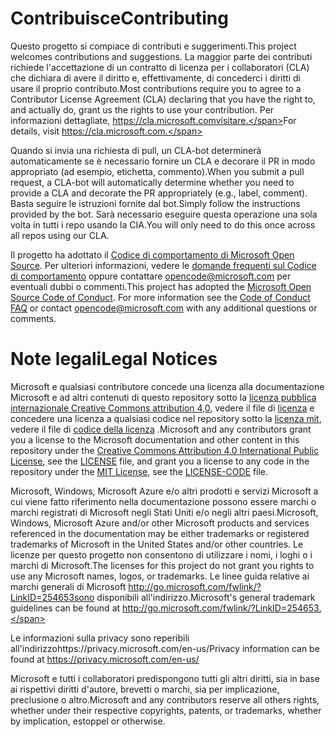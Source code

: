 # <a name="contributing"></a><span data-ttu-id="a1a73-101">Contribuisce</span><span class="sxs-lookup"><span data-stu-id="a1a73-101">Contributing</span></span>

<span data-ttu-id="a1a73-102">Questo progetto si compiace di contributi e suggerimenti.</span><span class="sxs-lookup"><span data-stu-id="a1a73-102">This project welcomes contributions and suggestions.</span></span>  <span data-ttu-id="a1a73-103">La maggior parte dei contributi richiede l'accettazione di un contratto di licenza per i collaboratori (CLA) che dichiara di avere il diritto e, effettivamente, di concederci i diritti di usare il proprio contributo.</span><span class="sxs-lookup"><span data-stu-id="a1a73-103">Most contributions require you to agree to a Contributor License Agreement (CLA) declaring that you have the right to, and actually do, grant us the rights to use your contribution.</span></span> <span data-ttu-id="a1a73-104">Per informazioni dettagliate, https://cla.microsoft.comvisitare.</span><span class="sxs-lookup"><span data-stu-id="a1a73-104">For details, visit https://cla.microsoft.com.</span></span>

<span data-ttu-id="a1a73-105">Quando si invia una richiesta di pull, un CLA-bot determinerà automaticamente se è necessario fornire un CLA e decorare il PR in modo appropriato (ad esempio, etichetta, commento).</span><span class="sxs-lookup"><span data-stu-id="a1a73-105">When you submit a pull request, a CLA-bot will automatically determine whether you need to provide a CLA and decorate the PR appropriately (e.g., label, comment).</span></span> <span data-ttu-id="a1a73-106">Basta seguire le istruzioni fornite dal bot.</span><span class="sxs-lookup"><span data-stu-id="a1a73-106">Simply follow the instructions provided by the bot.</span></span> <span data-ttu-id="a1a73-107">Sarà necessario eseguire questa operazione una sola volta in tutti i repo usando la CIA.</span><span class="sxs-lookup"><span data-stu-id="a1a73-107">You will only need to do this once across all repos using our CLA.</span></span>

<span data-ttu-id="a1a73-p103">Il progetto ha adottato il [Codice di comportamento di Microsoft Open Source](https://opensource.microsoft.com/codeofconduct/). Per ulteriori informazioni, vedere le [domande frequenti sul Codice di comportamento](https://opensource.microsoft.com/codeofconduct/faq/) oppure contattare [opencode@microsoft.com](mailto:opencode@microsoft.com) per eventuali dubbi o commenti.</span><span class="sxs-lookup"><span data-stu-id="a1a73-p103">This project has adopted the [Microsoft Open Source Code of Conduct](https://opensource.microsoft.com/codeofconduct/). For more information see the [Code of Conduct FAQ](https://opensource.microsoft.com/codeofconduct/faq/) or contact [opencode@microsoft.com](mailto:opencode@microsoft.com) with any additional questions or comments.</span></span>

# <a name="legal-notices"></a><span data-ttu-id="a1a73-110">Note legali</span><span class="sxs-lookup"><span data-stu-id="a1a73-110">Legal Notices</span></span>

<span data-ttu-id="a1a73-111">Microsoft e qualsiasi contributore concede una licenza alla documentazione Microsoft e ad altri contenuti di questo repository sotto la [licenza pubblica internazionale Creative Commons attribution 4,0](https://creativecommons.org/licenses/by/4.0/legalcode), vedere il file di [licenza](LICENSE) e concedere una licenza a qualsiasi codice nel repository sotto la [licenza mit](https://opensource.org/licenses/MIT), vedere il file di [codice della licenza](LICENSE-CODE) .</span><span class="sxs-lookup"><span data-stu-id="a1a73-111">Microsoft and any contributors grant you a license to the Microsoft documentation and other content in this repository under the [Creative Commons Attribution 4.0 International Public License](https://creativecommons.org/licenses/by/4.0/legalcode), see the [LICENSE](LICENSE) file, and grant you a license to any code in the repository under the [MIT License](https://opensource.org/licenses/MIT), see the [LICENSE-CODE](LICENSE-CODE) file.</span></span>

<span data-ttu-id="a1a73-112">Microsoft, Windows, Microsoft Azure e/o altri prodotti e servizi Microsoft a cui viene fatto riferimento nella documentazione possono essere marchi o marchi registrati di Microsoft negli Stati Uniti e/o negli altri paesi.</span><span class="sxs-lookup"><span data-stu-id="a1a73-112">Microsoft, Windows, Microsoft Azure and/or other Microsoft products and services referenced in the documentation may be either trademarks or registered trademarks of Microsoft in the United States and/or other countries.</span></span>
<span data-ttu-id="a1a73-113">Le licenze per questo progetto non consentono di utilizzare i nomi, i loghi o i marchi di Microsoft.</span><span class="sxs-lookup"><span data-stu-id="a1a73-113">The licenses for this project do not grant you rights to use any Microsoft names, logos, or trademarks.</span></span>
<span data-ttu-id="a1a73-114">Le linee guida relative ai marchi generali di Microsoft http://go.microsoft.com/fwlink/?LinkID=254653sono disponibili all'indirizzo.</span><span class="sxs-lookup"><span data-stu-id="a1a73-114">Microsoft's general trademark guidelines can be found at http://go.microsoft.com/fwlink/?LinkID=254653.</span></span>

<span data-ttu-id="a1a73-115">Le informazioni sulla privacy sono reperibili all'indirizzohttps://privacy.microsoft.com/en-us/</span><span class="sxs-lookup"><span data-stu-id="a1a73-115">Privacy information can be found at https://privacy.microsoft.com/en-us/</span></span>

<span data-ttu-id="a1a73-116">Microsoft e tutti i collaboratori predispongono tutti gli altri diritti, sia in base ai rispettivi diritti d'autore, brevetti o marchi, sia per implicazione, preclusione o altro.</span><span class="sxs-lookup"><span data-stu-id="a1a73-116">Microsoft and any contributors reserve all others rights, whether under their respective copyrights, patents, or trademarks, whether by implication, estoppel or otherwise.</span></span>
